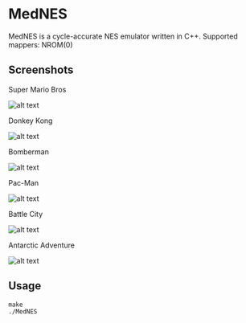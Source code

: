 # MedNES
MedNES is a cycle-accurate NES emulator written in C++.
Supported mappers: NROM(0)

## Screenshots

Super Mario Bros

![alt text](https://github.com/wpmed92/MedNES/blob/master/screenshots/Super%20Mario%20Bros.png)

Donkey Kong

![alt text](https://github.com/wpmed92/MedNES/blob/master/screenshots/Donkey%20Kong.png)

Bomberman

![alt text](https://github.com/wpmed92/MedNES/blob/master/screenshots/Bomberman.png)

Pac-Man

![alt text](https://github.com/wpmed92/MedNES/blob/master/screenshots/Pac-Man.png)

Battle City

![alt text](https://github.com/wpmed92/MedNES/blob/master/screenshots/Battle%20City.png)

Antarctic Adventure

![alt text](https://github.com/wpmed92/MedNES/blob/master/screenshots/Antarctic%20Adventure.png)

## Usage

```
make
./MedNES
```
